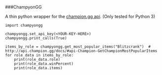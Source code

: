 ###ChampyonGG

A thin python wrapper for the [champion.gg api](api.champion.gg/docs). (Only tested for Python 3)

    import champyongg
    
    champyongg.set_api_key(<YOUR-KEY-HERE>)
    champyongg.print_calls(True)
    
    items_by_role = champyongg.get_most_popular_items("Blitzcrank")  # http://api.champion.gg/docs/#api-Champion-GetChampionMostPopularItems
    for role_data in items_by_role:
        print(role_data.role)
        print(role_data.winPercent)
        print(role_data.items)
